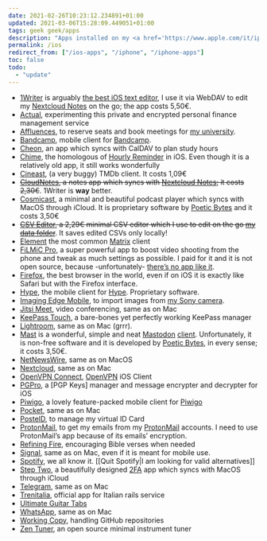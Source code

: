 ```yaml
---
date: 2021-02-26T10:23:12.234891+01:00
updated: 2021-03-06T15:28:09.449051+01:00
tags: geek geek/apps
description: "Apps installed on my <a href='https://www.apple.com/it/iphone-12/' rel='noopener noreferrer' target='_blank' title='iPhone 12'>iPhone 12 mini</a>"
permalink: /ios
redirect_from: ["/ios-apps", "/iphone", "/iphone-apps"]
toc: false
todo:
  - "update"
---
```

- [1Writer](https://1writerapp.com "1Writer") is arguably [the best iOS text editor](https://brettterpstra.com/ios-text-editors/ "iOS text editors comparison by Brett Terpstra"), I use it via WebDAV to edit my [Nextcloud Notes](https://apps.nextcloud.com/apps/notes "Nextcloud Notes App") on the go; the app costs 5,50€.
- [Actual](https://actualbudget.com "Actual budget"), experimenting this private and encrypted personal finance management service
- [Affluences](https://apps.apple.com/us/app/affluences/id869919405 "Affluences on the App Store"), to reserve seats and book meetings for [my university](https://unive.it "Ca’Foscari University of Venice").
- [Bandcamp](https://bandcamp.com "Bandcamp"), mobile client for [Bandcamp](https://bandcamp.com "Bandcamp").
- [Cheon](https://cheon.app "Cheon Planner"), an app which syncs with CalDAV to plan study hours
- [Chime](https://apps.apple.com/us/app/chime/id414830146 "Chime in App Store"), the homologous of [Hourly Reminder](https://f-droid.org/en/packages/com.github.axet.hourlyreminder/ "Hourly Reminder on F-Droid") in iOS. Even though it is a relatively old app, it still works wonderfully
- [Cineast](https://www.themoviedb.org/apps/58628749c3a3681a6204357a "Cineast"), (a very buggy) TMDb client. It costs 1,09€
- ~~[CloudNotes](https://apps.apple.com/app/cloudnotes-owncloud-notes/id813973264 "CloudNotes"), a notes app which syncs with [Nextcloud Notes](https://apps.nextcloud.com/apps/notes "Nextcloud Notes App"); it costs 2,30€~~. 1Writer is **way** better.
- [Cosmicast](https://www.poeticbytes.com/cosmicast "Cosmicast"), a minimal and beautiful podcast player which syncs with MacOS through iCloud. It is proprietary software by [Poetic Bytes](https://www.poeticbytes.com "Poetic Bytes") and it costs 3,50€
- ~~[CSV Editor](https://apps.apple.com/us/app/csv-easy-editor/id1000358989 "CSV Easy Editor on App Store"), a 2,29€ minimal CSV editor which I use to edit on the go [my data folder](https://github.com/xplosionmind/tommi.space/tree/main/_data "_data folder of this website on GitHub")~~. It saves edited CSVs only locally!
- [Element](https://element.io "Element") the most common [Matrix](https://matrix.org "Matrix") client
- [FiLMiC Pro](https://www.filmicpro.com/ "FiLmiC Pro"), a super powerful app to boost video shooting from the phone and tweak as much settings as possible. I paid for it and it is not open source, because -unfortunately- [there’s no app like it](https://alternativeto.net/software/filmic-pro/?license=opensource).
- [Firefox](https://apps.apple.com/us/app/firefox-private-safe-browser/id989804926 "Firefox"), the best browser in the world, even if on iOS it is exactly like Safari but with the Firefox interface.
- [Hype](https://apps.apple.com/it/app/hype-carta-conto-e-app/id943405905 "Hype app on App Store"), the mobile client for [Hype](https://www.hype.it/ "Hype official website"). Proprietary software.
- [Imaging Edge Mobile](https://support.d-imaging.sony.co.jp/app/iemobile/), to import images from [my Sony camera](https://www.sony.com/electronics/interchangeable-lens-cameras/ilce-6500-body-kit).
- [Jitsi Meet](https://jitsi.org/#download), video conferencing, same as on Mac
- [KeePass Touch](https://www.innervate.de/keepass-touch.html "KeePass Touch"), a bare-bones yet perfectly working KeePass manager
- [Lightroom](https://apps.apple.com/us/app/adobe-lightroom-photo-editor/id878783582 "Lightroom for iOS"), same as on Mac (grrr).
- [Mast](https://apps.apple.com/us/app/mast-for-mastodon/id1437429129 "Mast") is a wonderful, simple and neat [Mastodon](https://joinmastodon.org "Mastodon") [client](https://joinmastodon.org/apps "Mastodon clients"). Unfortunately, it is non-free software and it is developed by [Poetic Bytes](https://www.poeticbytes.com "Poetic Bytes"), in every sense; it costs 3,50€.
- [NetNewsWire](https://ranchero.com/netnewswire/ "NetNewsWire official website"), same as on MacOS
- [Nextcloud](https://nextcloud.com/install/#tab-mobile "Nexxtcloud mobile clients"), same as on Mac
- [OpenVPN Connect](https://apps.apple.com/us/app/openvpn-connect/id590379981 "OpenVPN Connect"), [OpenVPN](https://openvpn.net/ "OpenVPN") iOS Client
- [PGPro](https://pgpro.app "PGPro"), a [PGP Keys] manager and message encrypter and decrypter for iOS
- [Piwigo](https://github.com/Piwigo/Piwigo-Mobile "Piwigo for iOS on GitHub"), a lovely feature-packed mobile client for [Piwigo](https://piwigo.org "Piwigo")
- [Pocket](https://apps.apple.com/us/app/pocket-save-read-grow/id309601447 "Pocket"), same as on Mac
- [PosteID](https://posteid.poste.it/ "Poste ID"), to manage my virtual ID Card
- [ProtonMail](https://protonapps.com "ProtonMail Apps"), to get my emails from my [ProtonMail](https://protonmail.com "ProtonMail") accounts. I need to use ProtonMail’s app because of its emails’ encryption.
- [Refining Fire](https://apps.apple.com/us/app/refining-fire/id1000982825 "Refining Fire in App Store"), encouraging Bible verses when needed
- [Signal](https://signal.org/install/ "Signal"), same as on Mac, even if it is meant for mobile use.
- [Spotify](https://apps.apple.com/us/app/spotify-music-and-podcasts/id324684580 "Spotify"), we all know it. [[Quit Spotify|I am looking for valid alternatives]]
- [Step Two](https://steptwo.app "Step Two"), a beautifully designed [2FA](https://en.wikipedia.org/wiki/Multi-factor_authentication "Two Factor Autentication") app which syncs with MacOS through iCloud
- [Telegram](https://telegram.org/dl/ios "Telegram for iOS"), same as on Mac
- [Trenitalia](https://www.trenitalia.com/content/tcom/it/informazioni/acquista_con_smartphoneetablet.html "Trenitalia mobile"), official app for Italian rails service
- [Ultimate Guitar Tabs](https://apps.apple.com/us/app/ultimate-guitar-chords-tabs/id357828853 "Tabs in App Store")
- [WhatsApp](https://www.whatsapp.com/ios "WhatsApp"), same as on Mac
- [Working Copy](https://workingcopyapp.com "Writing Copy"), handling GitHub repositories
- [Zen Tuner](https://apps.apple.com/us/app/zen-tuner/id1550640624 "Zen Tuner on App Store"), an open source minimal instrument tuner